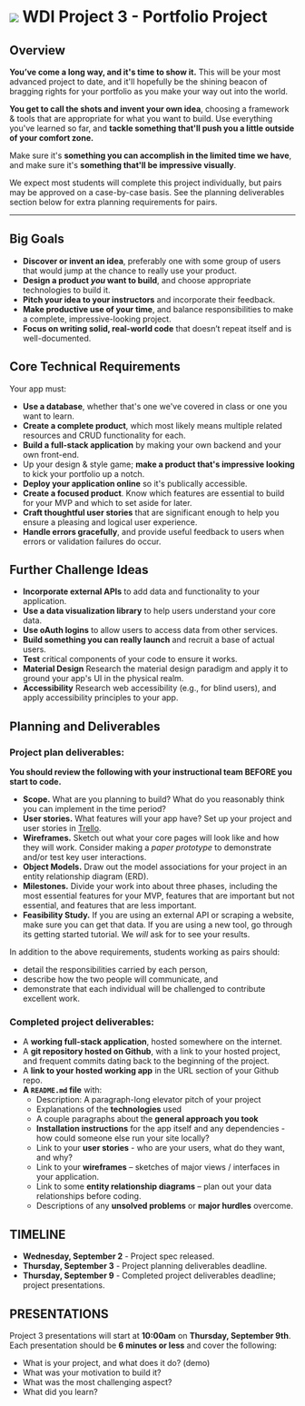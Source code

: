 # ![](https://ga-dash.s3.amazonaws.com/production/assets/logo-9f88ae6c9c3871690e33280fcf557f33.png) WDI Project 3 - Portfolio Project

## Overview

**You’ve come a long way, and it's time to show it.** This will be your most advanced project to date, and it'll hopefully be the shining beacon of bragging rights for your portfolio as you make your way out into the world.

**You get to call the shots and invent your own idea**, choosing a framework & tools that are appropriate for what you want to build. Use everything you've learned so far, and **tackle something that'll push you a little outside of your comfort zone.**

Make sure it's **something you can accomplish in the limited time we have**, and make sure it's **something that'll be impressive visually**.

We expect most students will complete this project individually, but pairs may be approved on a case-by-case basis. See the planning deliverables section below for extra planning requirements for pairs. 

---

## Big Goals

* **Discover or invent an idea**, preferably one with some group of users that would jump at the chance to really use your product.
* **Design a product _you_ want to build**, and choose appropriate technologies to build it.
* **Pitch your idea to your instructors** and incorporate their feedback.
* **Make productive use of your time**, and balance responsibilities to make a complete, impressive-looking project.
* **Focus on writing solid, real-world code** that doesn’t repeat itself and is well-documented.




## Core Technical Requirements

Your app must:

* **Use a database**, whether that's one we've covered in class or one you want to learn.
* **Create a complete product**, which most likely means multiple related resources and CRUD functionality for each.
* **Build a full-stack application** by making your own backend and your own front-end.
* Up your design & style game; **make a product that's impressive looking** to kick your portfolio up a notch.
* **Deploy your application online** so it's publically accessible.
* **Create a focused product**. Know which features are essential to build for your MVP and which to set aside for later.
* **Craft thoughtful user stories** that are significant enough to help you ensure a pleasing and logical user experience. 
* **Handle errors gracefully**, and provide useful feedback to users when errors or validation failures do occur.

## Further Challenge Ideas
* **Incorporate external APIs** to add data and functionality to your application.
* **Use a data visualization library** to help users understand your core data. 
* **Use oAuth logins** to allow users to access data from other services.
* **Build something you can really launch** and recruit a base of actual users.
* **Test** critical components of your code to ensure it works.
* **Material Design** Research the material design paradigm and apply it to ground your app's UI in the physical realm.
* **Accessibility** Research web accessibility (e.g., for blind users), and apply accessibility principles to your app.

## Planning and Deliverables 

### Project plan deliverables:

**You should review the following with your instructional team BEFORE you start to code.**

* **Scope.** What are you planning to build? What do you reasonably think you can implement in the time period?
* **User stories.** What features will your app have? Set up your project and user stories in [Trello](https://trello.com).
* **Wireframes.** Sketch out what your core pages will look like and how they will work. Consider making a *paper prototype* to demonstrate and/or test key user interactions.
* **Object Models.** Draw out the model associations for your project in an entity relationship diagram (ERD).
* **Milestones.** Divide your work into about three phases, including the most essential features for your MVP, features that are important but not essential, and features that are less important. 
* **Feasibility Study.** If you are using an external API or scraping a website, make sure you can get that data.  If you are using a new tool, go through its getting started tutorial. We *will* ask for to see your results.


In addition to the above requirements, students working as pairs should:
  * detail the responsibilities carried by each person, 
  * describe how the two people will communicate, and 
  * demonstrate that each individual will be challenged to contribute excellent work.


### Completed project deliverables:

* A **working full-stack application**, hosted somewhere on the internet.
* A **git repository hosted on Github**, with a link to your hosted project, and frequent commits dating back to the beginning of the project.
* A **link to your hosted working app** in the URL section of your Github repo.
* **A ``README.md`` file** with: 
    * Description: A paragraph-long elevator pitch of your project
    * Explanations of the **technologies** used
    * A couple paragraphs about the **general approach you took**
    * **Installation instructions** for the app itself and any dependencies - how could someone else run your site locally?
    * Link to your **user stories** - who are your users, what do they want, and why?
    * Link to your **wireframes** – sketches of major views / interfaces in your application.
    * Link to some **entity relationship diagrams** – plan out your data relationships before coding.
    * Descriptions of any **unsolved problems** or **major hurdles** overcome.


## TIMELINE

* **Wednesday, September 2** - Project spec released. 
* **Thursday, September 3** - Project planning deliverables deadline. 
* **Thursday, September 9** - Completed project deliverables deadline; project presentations.

## PRESENTATIONS

Project 3 presentations will start at **10:00am** on **Thursday, September 9th**. Each presentation should be **6 minutes or less** and cover the following:

* What is your project, and what does it do? (demo)
* What was your motivation to build it?
* What was the most challenging aspect? 
* What did you learn?
